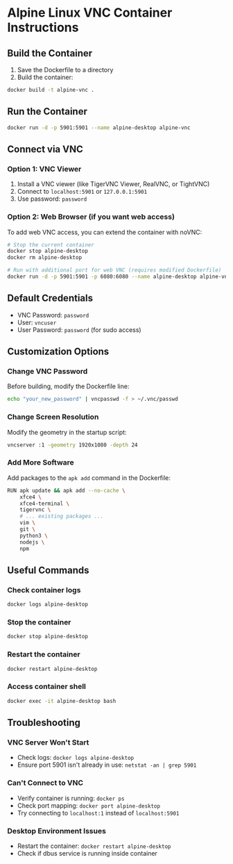 # Alpine Linux VNC Container Instructions

## Build the Container

1. Save the Dockerfile to a directory
2. Build the container:
```bash
docker build -t alpine-vnc .
```

## Run the Container

```bash
docker run -d -p 5901:5901 --name alpine-desktop alpine-vnc
```

## Connect via VNC

### Option 1: VNC Viewer
1. Install a VNC viewer (like TigerVNC Viewer, RealVNC, or TightVNC)
2. Connect to `localhost:5901` or `127.0.0.1:5901`
3. Use password: `password`

### Option 2: Web Browser (if you want web access)
To add web VNC access, you can extend the container with noVNC:

```bash
# Stop the current container
docker stop alpine-desktop
docker rm alpine-desktop

# Run with additional port for web VNC (requires modified Dockerfile)
docker run -d -p 5901:5901 -p 6080:6080 --name alpine-desktop alpine-vnc
```

## Default Credentials
- VNC Password: `password`
- User: `vncuser`
- User Password: `password` (for sudo access)

## Customization Options

### Change VNC Password
Before building, modify the Dockerfile line:
```bash
echo "your_new_password" | vncpasswd -f > ~/.vnc/passwd
```

### Change Screen Resolution
Modify the geometry in the startup script:
```bash
vncserver :1 -geometry 1920x1080 -depth 24
```

### Add More Software
Add packages to the `apk add` command in the Dockerfile:
```bash
RUN apk update && apk add --no-cache \
    xfce4 \
    xfce4-terminal \
    tigervnc \
    # ... existing packages ...
    vim \
    git \
    python3 \
    nodejs \
    npm
```

## Useful Commands

### Check container logs
```bash
docker logs alpine-desktop
```

### Stop the container
```bash
docker stop alpine-desktop
```

### Restart the container
```bash
docker restart alpine-desktop
```

### Access container shell
```bash
docker exec -it alpine-desktop bash
```

## Troubleshooting

### VNC Server Won't Start
- Check logs: `docker logs alpine-desktop`
- Ensure port 5901 isn't already in use: `netstat -an | grep 5901`

### Can't Connect to VNC
- Verify container is running: `docker ps`
- Check port mapping: `docker port alpine-desktop`
- Try connecting to `localhost:1` instead of `localhost:5901`

### Desktop Environment Issues
- Restart the container: `docker restart alpine-desktop`
- Check if dbus service is running inside container